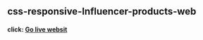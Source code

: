 ## css-responsive-Influencer-products-web 
#### click: [Go live websit](file:///G:/PH-HERO-COURSE-CLASS-CODE/Milestone-2/module-10.5/influencer-gear-main/index.html)






